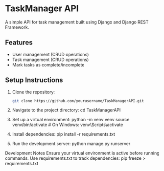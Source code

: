 # TaskManager API

A simple API for task management built using Django and Django REST Framework.

## Features
- User management (CRUD operations)
- Task management (CRUD operations)
- Mark tasks as complete/incomplete

## Setup Instructions
1. Clone the repository:
   ```bash
   git clone https://github.com/yourusername/TaskManagerAPI.git
2. Navigate to the project directory:
cd TaskManagerAPI

3. Set up a virtual environment:
python -m venv venv
source venv/bin/activate   # On Windows: venv\Scripts\activate

4. Install dependencies:
pip install -r requirements.txt

5. Run the development server:
python manage.py runserver

Development Notes
Ensure your virtual environment is active before running commands.
Use requirements.txt to track dependencies:
pip freeze > requirements.txt


